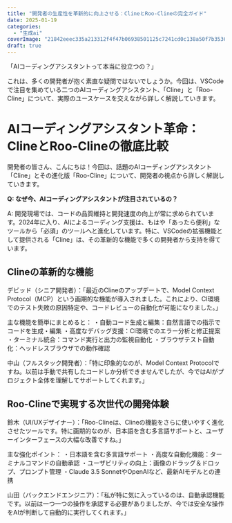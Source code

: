 ```yaml
---
title: "開発者の生産性を革新的に向上させる：ClineとRoo-Clineの完全ガイド"
date: 2025-01-19
categories: 
  - "生成ai"
coverImage: "21842eeec335a213312f4f47b06938501125c7241cd0c138a50f7b3536cac1f0.png"
draft: true
---
```


「AIコーディングアシスタントって本当に役立つの？」

これは、多くの開発者が抱く素直な疑問ではないでしょうか。今回は、VSCodeで注目を集めている二つのAIコーディングアシスタント、「Cline」と「Roo-Cline」について、実際のユースケースを交えながら詳しく解説していきます。

# AIコーディングアシスタント革命：ClineとRoo-Clineの徹底比較

開発者の皆さん、こんにちは！今回は、話題のAIコーディングアシスタント「Cline」とその進化版「Roo-Cline」について、開発者の視点から詳しく解説していきます。

**Q: なぜ今、AIコーディングアシスタントが注目されているの？**

A: 開発現場では、コードの品質維持と開発速度の向上が常に求められています。2024年に入り、AIによるコーディング支援は、もはや「あったら便利」なツールから「必須」のツールへと進化しています。特に、VSCodeの拡張機能として提供される「Cline」は、その革新的な機能で多くの開発者から支持を得ています。

## Clineの革新的な機能

デビッド（シニア開発者）：「最近のClineのアップデートで、Model Context Protocol（MCP）という画期的な機能が導入されました。これにより、CI環境でのテスト失敗の原因特定や、コードレビューの自動化が可能になりました。」

主な機能を簡単にまとめると： ・自動コード生成と編集：自然言語での指示でコードを生成・編集 ・高度なデバッグ支援：CI環境でのエラー分析と修正提案 ・ターミナル統合：コマンド実行と出力の監視自動化 ・ブラウザテスト自動化：ヘッドレスブラウザでの動作確認

中山（フルスタック開発者）：「特に印象的なのが、Model Context Protocolですね。以前は手動で共有したコードしか分析できませんでしたが、今ではAIがプロジェクト全体を理解してサポートしてくれます。」

## Roo-Clineで実現する次世代の開発体験

鈴木（UI/UXデザイナー）：「Roo-Clineは、Clineの機能をさらに使いやすく進化させたツールです。特に画期的なのが、日本語を含む多言語サポートと、ユーザーインターフェースの大幅な改善ですね。」

主な強化ポイント： ・日本語を含む多言語サポート ・高度な自動化機能：ターミナルコマンドの自動承認 ・ユーザビリティの向上：画像のドラッグ＆ドロップ、プロンプト管理 ・Claude 3.5 SonnetやOpenAIなど、最新AIモデルとの連携

山田（バックエンドエンジニア）：「私が特に気に入っているのは、自動承認機能です。以前は一つ一つの操作を承認する必要がありましたが、今では安全な操作をAIが判断して自動的に実行してくれます。」
